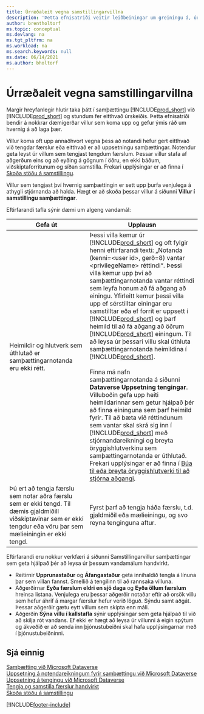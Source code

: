 ```yaml
---
title: Úrræðaleit vegna samstillingarvillna
description: 'Þetta efnisatriði veitir leiðbeiningar um greiningu á, úrræðaleit og úrlausn á samstillingarvillum.'
author: brentholtorf
ms.topic: conceptual
ms.devlang: na
ms.tgt_pltfrm: na
ms.workload: na
ms.search.keywords: null
ms.date: 06/14/2021
ms.author: bholtorf
---
```

# Úrræðaleit vegna samstillingarvillna


Margir hreyfanlegir hlutir taka þátt í samþættingu [!INCLUDE[prod_short](includes/prod_short.md)] við [!INCLUDE[prod_short](includes/cds_long_md.md)] og stundum fer eitthvað úrskeiðis. Þetta efnisatriði bendir á nokkrar dæmigerðar villur sem koma upp og gefur ýmis ráð um hvernig á að laga þær.

Villur koma oft upp annaðhvort vegna þess að notandi hefur gert eitthvað við tengdar færslur eða eitthvað er að uppsetningu samþættingar. Notendur geta leyst úr villum sem tengjast tengdum færslum. Þessar villur stafa af aðgerðum eins og að eyðing á gögnum í öðru, en ekki báðum, viðskiptaforritunum og síðan samstilla. Frekari upplýsingar er að finna í [Skoða stöðu á samstillingu](admin-how-to-view-synchronization-status.md).

Villur sem tengjast því hvernig samþættingin er sett upp þurfa venjulega á athygli stjórnanda að halda. Hægt er að skoða þessar villur á síðunni **Villur í samstillingu samþættingar**. 

Eftirfarandi tafla sýnir dæmi um algeng vandamál:  

|Gefa út  |Upplausn  |
|---------|---------|
|Heimildir og hlutverk sem úthlutað er samþættingarnotanda eru ekki rétt. | Þessi villa kemur úr [!INCLUDE[prod_short](includes/cds_long_md.md)] og oft fylgir henni eftirfarandi texti: „Notanda (kenni=\<user id>, gerð=8) vantar \<privilegeName> réttindi“. Þessi villa kemur upp því að samþættingarnotanda vantar réttindi sem leyfa honum að fá aðgang að einingu. Yfirleitt kemur þessi villa upp ef sérstilltar einingar eru samstilltar eða ef forrit er uppsett í [!INCLUDE[prod_short](includes/cds_long_md.md)] og þarf heimild til að fá aðgang að öðrum [!INCLUDE[prod_short](includes/cds_long_md.md)] einingum. Til að leysa úr þessari villu skal úthluta samþættingarnotanda heimildina í [!INCLUDE[prod_short](includes/cds_long_md.md)].<br><br> Finna má nafn samþættingarnotanda á síðunni **Dataverse Uppsetning tengingar**. Villuboðin gefa upp heiti heimildarinnar sem getur hjálpað þér að finna eininguna sem þarf heimild fyrir. Til að bæta við réttindunum sem vantar skal skrá sig inn í [!INCLUDE[prod_short](includes/cds_long_md.md)] með stjórnandareikningi og breyta öryggishlutverkinu sem samþættingarnotanda er úthlutað. Frekari upplýsingar er að finna í [Búa til eða breyta öryggishlutverki til að stjórna aðgangi](/power-platform/admin/create-edit-security-role). |
|Þú ert að tengja færslu sem notar aðra færslu sem er ekki tengd. Til dæmis gjaldmiðill viðskiptavinar sem er ekki tengdur eða vöru þar sem mælieiningin er ekki tengd. | Fyrst þarf að tengja háða færslu, t.d. gjaldmiðil eða mælieiningu, og svo reyna tenginguna aftur. |

Eftirfarandi eru nokkur verkfæri á síðunni Samstillingarvillur samþættingar sem geta hjálpað þér að leysa úr þessum vandamálum handvirkt.  

* Reitirnir **Upprunastaður** og **Áfangastaður** geta innihaldið tengla á línuna þar sem villan fannst. Smellið á tengilinn til að rannsaka villuna.  
* Aðgerðirnar **Eyða færslum eldri en sjö daga** og **Eyða öllum færslum** hreinsa listana. Venjulega eru þessar aðgerðir notaðar eftir að orsök villu sem hefur áhrif á margar færslur hefur verið löguð. Sýndu samt aðgát. Þessar aðgerðir gætu eytt villum sem skipta enn máli.
* Aðgerðin **Sýna villu í kallstafla** sýnir upplýsingar sem geta hjálpað til við að skilja rót vandans. Ef ekki er hægt að leysa úr villunni á eigin spýtum og ákveðið er að senda inn þjónustubeiðni skal hafa upplýsingarnar með í þjónustubeiðninni.

## Sjá einnig
[Samþætting við Microsoft Dataverse](admin-prepare-dynamics-365-for-sales-for-integration.md)  
[Uppsetning á notendareikningum fyrir samþættingu við Microsoft Dataverse](admin-setting-up-integration-with-dynamics-sales.md)  
[Uppsetning á tengingu við Microsoft Dataverse](admin-how-to-set-up-a-dynamics-crm-connection.md)  
[Tengja og samstilla færslur handvirkt](admin-how-to-couple-and-synchronize-records-manually.md)  
[Skoða stöðu á samstillingu](admin-how-to-view-synchronization-status.md)  


[!INCLUDE[footer-include](includes/footer-banner.md)]

